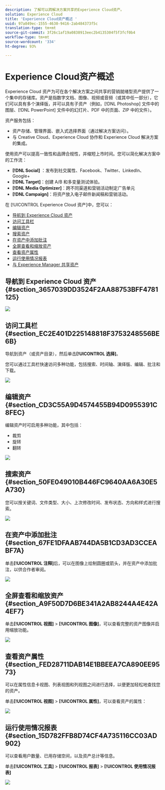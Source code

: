 ```yaml
---
description: 了解可以跨解决方案共享的Experience Cloud资产。
solution: Experience Cloud
title: 'Experience Cloud资产概述 '
uuid: 97a849ec-1555-4630-9416-2ab484373f5c
translation-type: tm+mt
source-git-commit: 3f26c1af19a0838913eec2b4135304f5f3fcf0b4
workflow-type: tm+mt
source-wordcount: '334'
ht-degree: 93%

---
```



# Experience Cloud资产概述

Experience Cloud 资产为可在各个解决方案之间共享的营销就绪型资产提供了一个集中的存储库。资产是指数字文档、图像、视频或音频（或其中任一部分），它们可以具有多个演绎版，并可以具有子资产（例如，[!DNL Photoshop] 文件中的图层、[!DNL PowerPoint] 文件中的幻灯片、PDF 中的页面、ZIP 中的文件）。

资产服务包括：

* 资产存储、管理界面、嵌入式选择界面（通过解决方案访问）。
* 与 Creative Cloud、Experience Cloud 协作和 Experience Cloud 解决方案的集成。

使用资产可以提高一致性和品牌合规性，并缩短上市时间。您可以简化解决方案中的工作流：

* **[!DNL Social]** ：发布到社交属性、Facebook、Twitter、LinkedIn、Google+
* **[!DNL Target]**：创建 A/B 和多变量测试体验。
* **[!DNL Media Optimizer]**：跨不同渠道和营销活动制定广告单元
* **[!DNL Campaign]**：将资产放入电子邮件新闻稿和营销活动。

在 [!UICONTROL Experience Cloud 资产]中，您可以：

* [导航到 Experience Cloud 资产](../experience-cloud-assets/experience-cloud-assets.md#section_3657039DD3524F2AA88753BFF4781125)
* [访问工具栏](../experience-cloud-assets/experience-cloud-assets.md#section_EC2E401D225148818F3753248556BE6B)
* [编辑资产](../experience-cloud-assets/experience-cloud-assets.md#section_CD3C55A9D4574455B94D0955391C8FEC)
* [搜索资产](../experience-cloud-assets/experience-cloud-assets.md#section_50FE049010B446FC9640AA6A30E5A730)
* [在资产中添加批注](../experience-cloud-assets/experience-cloud-assets.md#section_67FE1DFAAB744DA5B1CD3AD3CCEABF7A)
* [全屏查看和缩放资产](../experience-cloud-assets/experience-cloud-assets.md#section_A9F50D7D6BE341A2AB8244A4E42A4EF7)
* [查看资产属性](../experience-cloud-assets/experience-cloud-assets.md#section_FED28711DAB14E1BBEEA7CA890EE9573)
* [运行使用情况报表](../experience-cloud-assets/experience-cloud-assets.md#section_15D782FFB8D74CF4A735116CC03AD902)
* [与 Experience Manager 共享资产](../experience-cloud-assets/experience-cloud-assets.md#section_45C1B72F4D274F54BC6CCB64D2580AC5)

## 导航到 Experience Cloud 资产 {#section_3657039DD3524F2AA88753BFF4781125}

![](assets/asset-nav.png)

## 访问工具栏 {#section_EC2E401D225148818F3753248556BE6B}

导航到资产（或资产目录），然后单击&#x200B;**[!UICONTROL 选择]**。

您可以通过工具栏快速访问多种功能，包括搜索、时间轴、演绎版、编辑、批注和下载。

![](assets/asset-tools.png)

## 编辑资产 {#section_CD3C55A9D4574455B94D0955391C8FEC}

编辑资产时可启用多种功能，其中包括：

* 裁剪
* 旋转
* 翻转

![](assets/asset-edit.png)

## 搜索资产 {#section_50FE049010B446FC9640AA6A30E5A730}

您可以按关键词、文件类型、大小、上次修改时间、发布状态、方向和样式进行搜索。

![](assets/asset-search.png)

## 在资产中添加批注 {#section_67FE1DFAAB744DA5B1CD3AD3CCEABF7A}

单击&#x200B;**[!UICONTROL 注释]**&#x200B;后，可以在图像上绘制圆圈或箭头，并在资产中添加批注，以供合作者审阅。

![](assets/assets-annotate.png)

## 全屏查看和缩放资产 {#section_A9F50D7D6BE341A2AB8244A4E42A4EF7}

单击&#x200B;**[!UICONTROL 视图]** > **[!UICONTROL 图像]**，可以查看完整的资产图像并启用缩放功能。

![](assets/asset-zoom.png)

## 查看资产属性 {#section_FED28711DAB14E1BBEEA7CA890EE9573}

可以在属性信息卡视图、列表视图和列视图之间进行选择，以便更加轻松地查找您的资产。

单击&#x200B;**[!UICONTROL 视图]** > **[!UICONTROL 属性]**，可以查看资产的属性：

![](assets/asset-properties.png)

## 运行使用情况报表 {#section_15D782FFB8D74CF4A735116CC03AD902}

可以查看用户数量、已用存储空间，以及资产总计等信息。

单击&#x200B;**[!UICONTROL 工具]** > **[!UICONTROL 报表]** > **[!UICONTROL 使用情况报表]**

![](assets/assets-usage-report.png)
